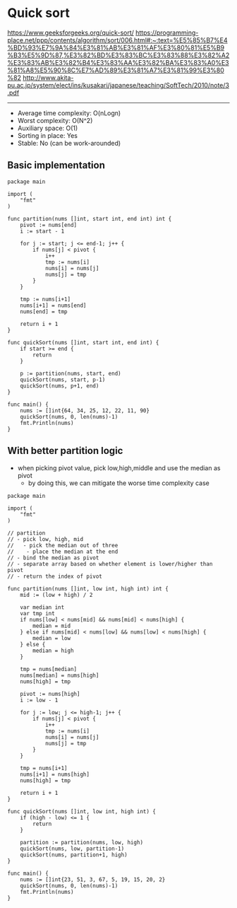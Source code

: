 <!--
{
  "type": "learn",
  "tags": ["algorithm"]
}
-->
# Quick sort
https://www.geeksforgeeks.org/quick-sort/
https://programming-place.net/ppp/contents/algorithm/sort/006.html#:~:text=%E5%85%B7%E4%BD%93%E7%9A%84%E3%81%AB%E3%81%AF%E3%80%81%E5%B9%B3%E5%9D%87,%E3%82%BD%E3%83%BC%E3%83%88%E3%82%A2%E3%83%AB%E3%82%B4%E3%83%AA%E3%82%BA%E3%83%A0%E3%81%A8%E5%90%8C%E7%AD%89%E3%81%A7%E3%81%99%E3%80%82
http://www.akita-pu.ac.jp/system/elect/ins/kusakari/japanese/teaching/SoftTech/2010/note/3.pdf

---

- Average time complexity: O(nLogn)
- Worst complexity: O(N^2)
- Auxiliary space: O(1)
- Sorting in place: Yes
- Stable: No (can be work-arounded)

## Basic implementation
```
package main

import (
	"fmt"
)

func partition(nums []int, start int, end int) int {
	pivot := nums[end]
	i := start - 1

	for j := start; j <= end-1; j++ {
		if nums[j] < pivot {
			i++
			tmp := nums[i]
			nums[i] = nums[j]
			nums[j] = tmp
		}
	}

	tmp := nums[i+1]
	nums[i+1] = nums[end]
	nums[end] = tmp

	return i + 1
}

func quickSort(nums []int, start int, end int) {
	if start >= end {
		return
	}

	p := partition(nums, start, end)
	quickSort(nums, start, p-1)
	quickSort(nums, p+1, end)
}

func main() {
	nums := []int{64, 34, 25, 12, 22, 11, 90}
	quickSort(nums, 0, len(nums)-1)
	fmt.Println(nums)
}
```

## With better partition logic
- when picking pivot value, pick low,high,middle and use the median as pivot
  - by doing this, we can mitigate the worse time complexity case

```
package main

import (
	"fmt"
)

// partition
// - pick low, high, mid
//   - pick the median out of three
//    - place the median at the end
// - bind the median as pivot
// - separate array based on whether element is lower/higher than pivot
// - return the index of pivot

func partition(nums []int, low int, high int) int {
	mid := (low + high) / 2

	var median int
	var tmp int
	if nums[low] < nums[mid] && nums[mid] < nums[high] {
		median = mid
	} else if nums[mid] < nums[low] && nums[low] < nums[high] {
		median = low
	} else {
		median = high
	}

	tmp = nums[median]
	nums[median] = nums[high]
	nums[high] = tmp

	pivot := nums[high]
	i := low - 1

	for j := low; j <= high-1; j++ {
		if nums[j] < pivot {
			i++
			tmp := nums[i]
			nums[i] = nums[j]
			nums[j] = tmp
		}
	}

	tmp = nums[i+1]
	nums[i+1] = nums[high]
	nums[high] = tmp

	return i + 1
}

func quickSort(nums []int, low int, high int) {
	if (high - low) <= 1 {
		return
	}

	partition := partition(nums, low, high)
	quickSort(nums, low, partition-1)
	quickSort(nums, partition+1, high)
}

func main() {
	nums := []int{23, 51, 3, 67, 5, 19, 15, 20, 2}
	quickSort(nums, 0, len(nums)-1)
	fmt.Println(nums)
}
```
